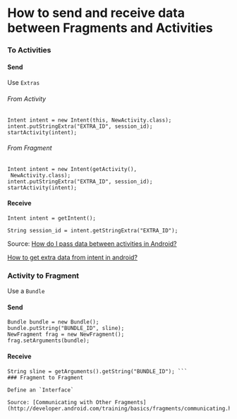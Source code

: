 # How to send and receive data between Fragments and Activities

### To Activities

#### Send

Use `Extras`

###### From Activity

```
Intent intent = new Intent(this, NewActivity.class);
intent.putStringExtra("EXTRA_ID", session_id);
startActivity(intent);
```
###### From Fragment
```
Intent intent = new Intent(getActivity(),
 NewActivity.class);
intent.putStringExtra("EXTRA_ID", session_id);
startActivity(intent);
```

#### Receive

```
Intent intent = getIntent();

String session_id = intent.getStringExtra("EXTRA_ID");
```

Source: [How do I pass data between activities in Android?](http://stackoverflow.com/questions/2091465/how-do-i-pass-data-between-activities-in-android)

[How to get extra data from intent in android?](http://stackoverflow.com/questions/4233873/how-to-get-extra-data-from-intent-in-android)

### Activity to Fragment

Use a `Bundle`

#### Send

```
Bundle bundle = new Bundle();
bundle.putString("BUNDLE_ID", sline);
NewFragment frag = new NewFragment();
frag.setArguments(bundle);
```

#### Receive

```
String sline = getArguments().getString("BUNDLE_ID"); ```
### Fragment to Fragment

Define an `Interface`

Source: [Communicating with Other Fragments](http://developer.android.com/training/basics/fragments/communicating.html)

